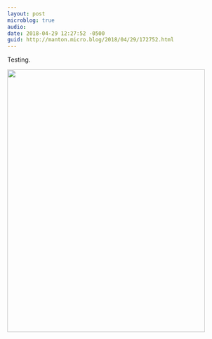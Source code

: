 ```yaml
---
layout: post
microblog: true
audio: 
date: 2018-04-29 12:27:52 -0500
guid: http://manton.micro.blog/2018/04/29/172752.html
---
```

Testing.

<img src="http://manton.micro.blog/uploads/2018/c33b64a358.jpg" width="450" height="600" />
